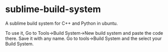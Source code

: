 # sublime-build-system

A sublime build system for C++ and Python in ubuntu.

To use it, Go to Tools->Build System->New build system and paste the code there. Save it with any name. Go to tools->Build System and the select your Build System.
